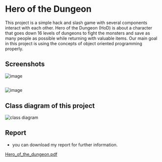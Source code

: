 # Hero of the Dungeon
This project is a simple hack and slash game with several components 
interact with each other. Hero of the Dungeon (HoD) is about a character that 
goes down 16 levels of dungeons to fight the monsters and save as many people 
as possible while returning with valuable items. Our main goal in this project is 
using the concepts of object oriented programming properly.
## Screenshots
![image](https://user-images.githubusercontent.com/76843587/216649970-7f0ab888-4a91-4549-bccb-bb4bb1af09ea.png)
##
![image](https://user-images.githubusercontent.com/76843587/216650140-32cc302f-f2f1-40a6-bff7-ad95d22b894a.png)
## Class diagram of this project
![class diagram](https://user-images.githubusercontent.com/76843587/216650479-cccfa4e9-7af1-4a20-982e-86ffb0b46074.jpg)
## Report
- you can download my report for further information.

[Hero_of_the_dungeon.pdf](https://github.com/BerkayGulen/Hero_of_the_Dungeon/files/10580579/Hero_of_the_dungeon.pdf)
